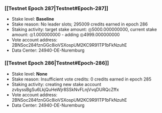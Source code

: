 ### [[Testnet Epoch 287|Testnet#Epoch-287]]
* Stake level: **Baseline**
* Stake reason: No leader slots; 295009 credits earned in epoch 286
* Staking activity: target stake amount: ◎5000.000000000, current stake amount: ◎1.000000000 - adding ◎4999.000000000
* Vote account address: 2BNSoc284fznGGc8ioVSXospUM2KC9R91TP1bFkNzuhE
* Data Center: 24940-DE-Nuremburg
### [[Testnet Epoch 286|Testnet#Epoch-286]]
* Stake level: **None**
* Stake reason: Insufficient vote credits: 0 credits earned in epoch 285
* Staking activity: creating new stake account zvbyssBgSu6LkjQuHeWjr8SSkNvFLnjVvqDURQcZffx
* Vote account address: 2BNSoc284fznGGc8ioVSXospUM2KC9R91TP1bFkNzuhE
* Data Center: 24940-DE-Nuremburg